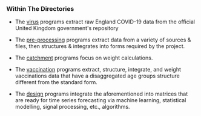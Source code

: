 
<br>

### Within The Directories 

* The [virus](./virus) programs extract raw England COVID-19 data from the official United Kingdom government's repository
  
* The [pre-processing](./preprocessing) programs extract data from a variety of sources & files, then structures & integrates 
  into forms required by the project.
  
* The [catchment](./catchments) programs focus on weight calculations.
  
* The [vaccination](./vaccinations) programs extract, structure, integrate, and weight vaccinations data that have a disaggregated 
  age groups structure different from the standard form.
  
* The [design](./design) programs integrate the aforementioned into matrices that are ready for time series forecasting via 
  machine learning, statistical modelling, signal processing, etc., algorithms.

<br>
<br>

<br>
<br>

<br>
<br>

<br>
<br>
